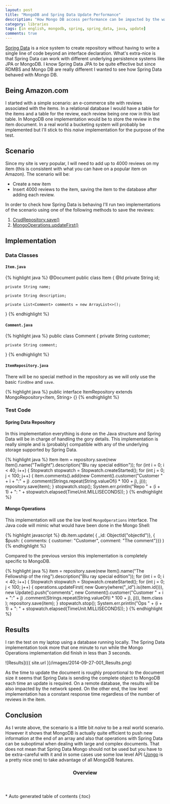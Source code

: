 ```yaml
---
layout: post
title: "MongoDB and Spring Data Update Performance"
description: "How Mongo DB access performance can be impacted by the way you access it"
category: libraries
tags: [in english, mongodb, spring, spring_data, java, update]
comments: true
---
```

[Spring Data](http://projects.spring.io/spring-data/) is a nice system to create repository without having to write a single line of code beyond an interface declaration. What's extra-nice is that Spring Data can work with different underlying persistence systems like JPA or MongoDB. I know Spring Data JPA to be quite effective but since RDMBS and Mongo DB are really different I wanted to see how Spring Data behaved with Mongo DB.

## Being Amazon.com

I started with a simple scenario: an e-commerce site with reviews associated with the items. In a relational database I would have a table for the items and a table for the review, each review being one row in this last table. In MongoDB one implementation would be to store the review in the item document. In a real world a bucketing system will probably be implemented but I'll stick to this *naive* implementation for the purpose of the test.

## Scenario

Since my site is very popular, I will need to add up to 4000 reviews on my item (this is consistent with what you can have on a popular item on Amazon). The scenario will be:

- Create a new item
- Insert 4000 reviews to the item, saving the item to the database after adding each review.

In order to check how Spring Data is behaving I'll run two implementations of the scenario using one of the following methods to save the reviews:

1. [CrudRepository.save()](http://docs.spring.io/spring-data/data-commons/docs/current/api/org/springframework/data/repository/CrudRepository.html?is-external=true#save-S-)
1. [MongoOperations.updateFirst()](http://docs.spring.io/spring-data/mongodb/docs/current/api/org/springframework/data/mongodb/core/MongoOperations.html#updateFirst-org.springframework.data.mongodb.core.query.Query-org.springframework.data.mongodb.core.query.Update-java.lang.Class-)

## Implementation

### Data Classes

#### `Item.java`

{% highlight java %}
@Document
public class Item {
    @Id
    private String id;

    private String name;

    private String description;

    private List<Comment> comments = new ArrayList<>();
}
{% endhighlight %}

#### `Comment.java`

{% highlight java %}
public class Comment {
    private String customer;

    private String comment;
}
{% endhighlight %}

#### `ItemRepository.java`

There will be no special method in the repository as we will only use the basic `findOne` and `save`.

{% highlight java %}
public interface ItemRepository extends MongoRepository<Item, String> {}
{% endhighlight %}

### Test Code

#### Spring Data Repository

In this implementation everything is done on the Java structure and Spring Data will be in charge of handling the gory details. This implementation is really simple and is (probably) compatible with any of the underlying storage supported by Spring Data.

{% highlight java %}
Item item = repository.save(new Item().name("Twilight").description("Blu ray special edition"));
for (int i = 0; i < 40; i++) {
    Stopwatch stopwatch = Stopwatch.createStarted();
    for (int j = 0; j < 100; j++) {
        item.comments().add(new Comment().customer("Customer " + i + ":" + j)
            .comment(Strings.repeat(String.valueOf(i * 100 + j), j)));
        repository.save(item);
    }
    stopwatch.stop();
    System.err.println("Repo " + (i + 1) + ": " + stopwatch.elapsed(TimeUnit.MILLISECONDS));
}
{% endhighlight %}

#### Mongo Operations

This implementation will use the low level `MongoOperations` interface. The Java code will mimic what would have been done in the Mongo Shell:

{% highlight javascript %}
db.item.update(
    { _id: ObjectId("objectId")},
    { $push: { comments: { customer: "Customer", comment: "The comment"}}}
)
{% endhighlight %}

Compared to the previous version this implementation is completely specific to MongoDB.

{% highlight java %}
item = repository.save(new Item().name("The Fellowship of the ring").description("Blu ray special edition"));
for (int i = 0; i < 40; i++) {
    Stopwatch stopwatch = Stopwatch.createStarted();
    for (int j = 0; j < 100; j++) {
        operations.updateFirst(
                new Query(where("_id").is(item.id())),
                new Update().push("comments",
                    new Comment().customer("Customer " + i + ":" + j)
                        .comment(Strings.repeat(String.valueOf(i * 100 + j), j))),
                Item.class
        );
        repository.save(item);
    }
    stopwatch.stop();
    System.err.println("Ops " + (i + 1) + ": " + stopwatch.elapsed(TimeUnit.MILLISECONDS));
}
{% endhighlight %}

## Results

I ran the test on my laptop using a database running locally. The Spring Data implementation took more that one minute to run while the Mongo Operations implementation did finish in less than 3 seconds.

![Results]({{ site.url }}/images/2014-09-27-001_Results.png)

As the time to update the document is roughly proportional to the document size it seems that Spring Data is sending the complete object to MongoDB each time an update is required. On a remote database, the results will be also impacted by the network speed. On the other end, the low level implementation has a constant response time regardless of the number of reviews in the item.

## Conclusion

As I wrote above, the scenario is a little bit *naive* to be a real world scenario. However it shows that MongoDB is actually quite efficient to push new information at the end of an array and also that operations with Spring Data can be suboptimal when dealing with large and complex documents. That does not mean that Spring Data Mongo should not be used but you have to be extra-careful with it and in some cases use some low level API ([Jongo](http://jongo.org/) is a pretty nice one) to take advantage of all MongoDB features.

<section id="table-of-contents" class="toc">
<header>
<h3>Overview</h3>
</header>
<div id="drawer" markdown="1">
*  Auto generated table of contents
{:toc}
</div>
</section><!-- /#table-of-contents -->
